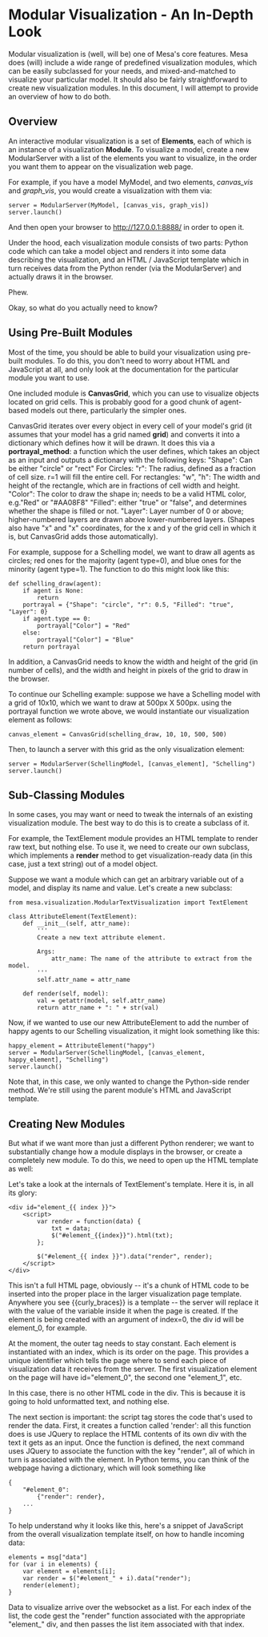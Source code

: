 Modular Visualization - An In-Depth Look
=================================================================

Modular visualization is (well, will be) one of Mesa's core features. Mesa does (will) include a wide range of predefined visualization modules, which can be easily subclassed for your needs, and mixed-and-matched to visualize your particular model. It should also be fairly straightforward to create new visualization modules. In this document, I will attempt to provide an overview of how to do both.

## Overview

An interactive modular visualization is a set of **Elements**, each of which is an instance of a visualization **Module**. To visualize a model, create a new ModularServer with a list of the elements you want to visualize, in the order you want them to appear on the visualization web page. 

For example, if you have a model MyModel, and two elements, *canvas_vis* and *graph_vis*, you would create a visualization with them via:
    
    server = ModularServer(MyModel, [canvas_vis, graph_vis])
    server.launch()

And then open your browser to http://127.0.0.1:8888/ in order to open it.

Under the hood, each visualization module consists of two parts: Python code which can take a model object and renders it into some data describing the visualization, and an HTML / JavaScript template which in turn receives data from the Python render (via the ModularServer) and actually draws it in the browser. 

Phew.

Okay, so what do you actually need to know?

## Using Pre-Built Modules

Most of the time, you should be able to build your visualization using pre-built modules. To do this, you don't need to worry about HTML and JavaScript at all, and only look at the documentation for the particular module you want to use.

One included module is **CanvasGrid**, which you can use to visualize objects located on grid cells. This is probably good for a good chunk of agent-based models out there, particularly the simpler ones. 

CanvasGrid iterates over every object in every cell of your model's grid (it assumes that your model has a grid named **grid**) and converts it into a dictionary which defines how it will be drawn. It does this via a **portrayal_method**: a function which the user defines, which takes an object as an input and outputs a dictionary with the following keys:
    "Shape": Can be either "circle" or "rect"
        For Circles:
            "r": The radius, defined as a fraction of cell size. r=1 will fill the entire cell.
        For rectangles:
            "w", "h": The width and height of the rectangle, which are in fractions of cell width and height.
    "Color": The color to draw the shape in; needs to be a valid HTML color, e.g."Red" or "#AA08F8"
    "Filled": either "true" or "false", and determines whether the shape is filled or not.
    "Layer": Layer number of 0 or above; higher-numbered layers are drawn above lower-numbered layers.
    (Shapes also have "x" and "x" coordinates, for the x and y of the grid cell in which it is, but CanvasGrid adds those automatically).

For example, suppose for a Schelling model, we want to draw all agents as circles; red ones for the majority (agent type=0), and blue ones for the minority (agent type=1). The function to do this might look like this:
     
    def schelling_draw(agent):
        if agent is None:
            return
        portrayal = {"Shape": "circle", "r": 0.5, "Filled": "true", "Layer": 0}
        if agent.type == 0:
            portrayal["Color"] = "Red"
        else:
            portrayal["Color"] = "Blue"
        return portrayal

In addition, a CanvasGrid needs to know the width and height of the grid (in number of cells), and the width and height in pixels of the grid to draw in the browser. 

To continue our Schelling example: suppose we have a Schelling model with a grid of 10x10, which we want to draw at 500px X 500px. using the portrayal function we wrote above, we would instantiate our visualization element as follows:

    canvas_element = CanvasGrid(schelling_draw, 10, 10, 500, 500)

Then, to launch a server with this grid as the only visualization element:

    server = ModularServer(SchellingModel, [canvas_element], "Schelling")
    server.launch()

## Sub-Classing Modules

In some cases, you may want or need to tweak the internals of an existing visualization module. The best way to do this is to create a subclass of it.

For example, the TextElement module provides an HTML template to render raw text, but nothing else. To use it, we need to create our own subclass, which implements a **render** method to get visualization-ready data (in this case, just a text string) out of a model object.

Suppose we want a module which can get an arbitrary variable out of a model, and display its name and value. Let's create a new subclass:

    from mesa.visualization.ModularTextVisualization import TextElement

    class AttributeElement(TextElement):
        def __init__(self, attr_name):
            '''
            Create a new text attribute element.
            
            Args:
                attr_name: The name of the attribute to extract from the model.
            '''
            self.attr_name = attr_name

        def render(self, model): 
            val = getattr(model, self.attr_name)
            return attr_name + ": " + str(val)

Now, if we wanted to use our new AttributeElement to add the number of happy agents to our Schelling visualization, it might look something like this:

    happy_element = AttributeElement("happy")
    server = ModularServer(SchellingModel, [canvas_element, happy_element], "Schelling")
    server.launch()

Note that, in this case, we only wanted to change the Python-side render method. We're still using the parent module's HTML and JavaScript template.

## Creating New Modules

But what if we want more than just a different Python renderer; we want to substantially change how a module displays in the browser, or create a completely new module. To do this, we need to open up the HTML template as well:

Let's take a look at the internals of TextElement's template. Here it is, in all its glory:

    <div id="element_{{ index }}">
        <script>
            var render = function(data) {
                txt = data;
                $("#element_{{index}}").html(txt);
            };

            $("#element_{{ index }}").data("render", render);
        </script>
    </div>

This isn't a full HTML page, obviously -- it's a chunk of HTML code to be inserted into the proper place in the larger visualization page template. Anywhere you see {{curly_braces}} is a template -- the server will replace it with the value of the variable inside it when the page is created. If the element is being created with an argument of index=0, the div id will be element_0, for example.

At the moment, the outer tag needs to stay constant. Each element is instantiated with an index, which is its order on the page. This provides a unique identifier which tells the page where to send each piece of visualization data it receives from the server. The first visualization element on the page will have id="element_0", the second one "element_1", etc.

In this case, there is no other HTML code in the div. This is because it is going to hold unformatted text, and nothing else. 

The next section is important: the script tag stores the code that's used to render the data. First, it creates a function called 'render': all this function does is use JQuery to replace the HTML contents of its own div with the text it gets as an input. Once the function is defined, the next command uses JQuery to associate the function with the key "render", all of which in turn is associated with the element. In Python terms, you can think of the webpage having a dictionary, which will look something like

    {
        "#element_0": 
            {"render": render},
        ...
    }

To help understand why it looks like this, here's a snippet of JavaScript from the overall visualization template itself, on how to handle incoming data:

    elements = msg["data"]
    for (var i in elements) {
        var element = elements[i];
        var render = $("#element_" + i).data("render");
        render(element);
    }

Data to visualize arrive over the websocket as a list. For each index of the list, the code gest the "render" function associated with the appropriate "element_" div, and then passes the list item associated with that index.



